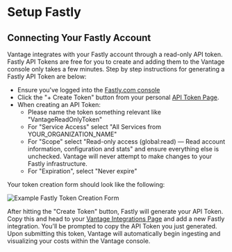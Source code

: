 # Setup Fastly

## Connecting Your Fastly Account

Vantage integrates with your Fastly account through a read-only API token. Fastly API Tokens are free for you to create and adding them to the Vantage console only takes a few minutes. Step by step instructions for generating a Fastly API Token are below:

- Ensure you've logged into the [Fastly.com console](https://www.fastly.com)
- Click the "+ Create Token" button from your personal [API Token Page](https://manage.fastly.com/account/personal/tokens/new).
- When creating an API Token:
  - Please name the token something relevant like "VantageReadOnlyToken"
  - For "Service Access" select "All Services from YOUR_ORGANIZATION_NAME"
  - For "Scope" select "Read-only access (global:read) — Read account information, configuration and stats" and ensure everything else is unchecked. Vantage will never attempt to make changes to your Fastly infrastructure.
  - For "Expiration", select "Never expire"

Your token creation form should look like the following:

![Example Fastly Token Creation Form](/img/VantageFastlyInstructions_1.png)

After hitting the "Create Token" button, Fastly will generate your API Token. Copy this and head to your [Vantage Integrations Page](https://console.vantage.sh/settings/integrations) and add a new Fastly integration. You'll be prompted to copy the API Token you just generated. Upon submitting this token, Vantage will automatically begin ingesting and visualizing your costs within the Vantage console.

